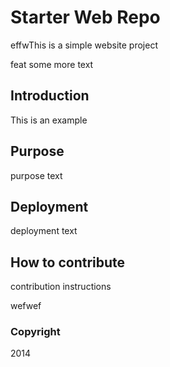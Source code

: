 # Starter Web Repo

effwThis is a simple website project

feat some more text

## Introduction

This is an example

## Purpose

purpose text

## Deployment

deployment text

## How to contribute

contribution instructions

wefwef

### Copyright

2014


